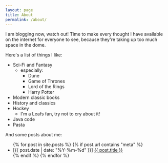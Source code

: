```yaml
---
layout: page
title: About
permalink: /about/
---
```


I am blogging now, watch out! 
Time to make every thought I have available on the internet for everyone to see, because they're taking up too much space in the dome.

Here's a list of things I like:
- Sci-Fi and Fantasy 
  - especially:
    - Dune
    - Game of Thrones
    - Lord of the Rings
    - Harry Potter
- Modern classic books
- History and classics
- Hockey
  - I'm a Leafs fan, try not to cry about it!
- Java code
- Pasta

And some posts about me:
<ul>
  {% for post in site.posts %}
    {% if post.url contains "meta" %}
      <li>[{{ post.date | date: "%Y-%m-%d" }}] <a href="{{ post.url }}">{{ post.title }}</a></li>
    {% endif %}
  {% endfor %}
</ul>
